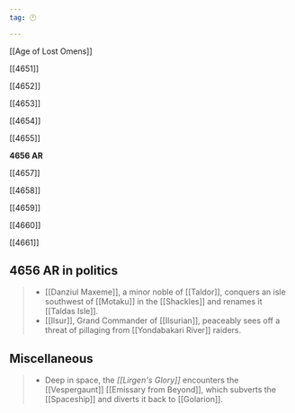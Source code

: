 ```yaml
---
tag: 🕛

---
```

[[Age of Lost Omens]]


[[4651]]

[[4652]]

[[4653]]

[[4654]]

[[4655]]

**4656 AR**

[[4657]]

[[4658]]

[[4659]]

[[4660]]

[[4661]]



## 4656 AR in politics

>  - [[Danziul Maxeme]], a minor noble of [[Taldor]], conquers an isle southwest of [[Motaku]] in the [[Shackles]] and renames it [[Taldas Isle]].
>  - [[Ilsur]], Grand Commander of [[Ilsurian]], peaceably sees off a threat of pillaging from [[Yondabakari River]] raiders.


## Miscellaneous

>  - Deep in space, the *[[Lirgen's Glory]]* encounters the [[Vespergaunt]] [[Emissary from Beyond]], which subverts the [[Spaceship]] and diverts it back to [[Golarion]].






